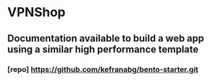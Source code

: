 # VPNShop

## Documentation available to build a web app using a similar high performance template

### [repo] <https://github.com/kefranabg/bento-starter.git>
